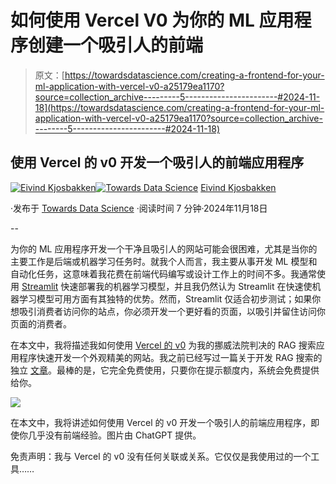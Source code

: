 # 如何使用 Vercel V0 为你的 ML 应用程序创建一个吸引人的前端

> 原文：[https://towardsdatascience.com/creating-a-frontend-for-your-ml-application-with-vercel-v0-a25179ea1170?source=collection_archive---------5-----------------------#2024-11-18](https://towardsdatascience.com/creating-a-frontend-for-your-ml-application-with-vercel-v0-a25179ea1170?source=collection_archive---------5-----------------------#2024-11-18)

## 使用 Vercel 的 v0 开发一个吸引人的前端应用程序

[](https://oieivind.medium.com/?source=post_page---byline--a25179ea1170--------------------------------)[![Eivind Kjosbakken](../Images/5f91b74428e1202fc4a176a3dd1cb1c7.png)](https://oieivind.medium.com/?source=post_page---byline--a25179ea1170--------------------------------)[](https://towardsdatascience.com/?source=post_page---byline--a25179ea1170--------------------------------)[![Towards Data Science](../Images/a6ff2676ffcc0c7aad8aaf1d79379785.png)](https://towardsdatascience.com/?source=post_page---byline--a25179ea1170--------------------------------) [Eivind Kjosbakken](https://oieivind.medium.com/?source=post_page---byline--a25179ea1170--------------------------------)

·发布于 [Towards Data Science](https://towardsdatascience.com/?source=post_page---byline--a25179ea1170--------------------------------) ·阅读时间 7 分钟·2024年11月18日

--

为你的 ML 应用程序开发一个干净且吸引人的网站可能会很困难，尤其是当你的主要工作是后端或机器学习任务时。就我个人而言，我主要从事开发 ML 模型和自动化任务，这意味着我花费在前端代码编写或设计工作上的时间不多。我通常使用 [Streamlit](https://streamlit.io/) 快速部署我的机器学习模型，并且我仍然认为 Streamlit 在快速使机器学习模型可用方面有其独特的优势。然而，Streamlit 仅适合初步测试；如果你想吸引消费者访问你的站点，你必须开发一个更好看的页面，以吸引并留住访问你页面的消费者。

在本文中，我将描述我如何使用 [Vercel 的 v0](https://v0.dev/) 为我的挪威法院判决的 RAG 搜索应用程序快速开发一个外观精美的网站。我之前已经写过一篇关于开发 RAG 搜索的独立 [文章](/implementing-anthropics-contextual-retrieval-for-powerful-rag-performance-b85173a65b83)。最棒的是，它完全免费使用，只要你在提示额度内，系统会免费提供给你。

![](../Images/0e309b0d65014e0d4be2fdb40714cd88.png)

在本文中，我将讲述如何使用 Vercel 的 v0 开发一个吸引人的前端应用程序，即使你几乎没有前端经验。图片由 ChatGPT 提供。

免责声明：我与 Vercel 的 v0 没有任何关联或关系。它仅仅是我使用过的一个工具……
